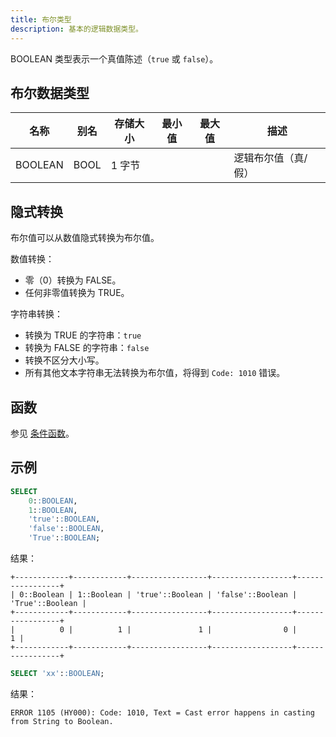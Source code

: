 ```yaml
---
title: 布尔类型
description: 基本的逻辑数据类型。
---
```


BOOLEAN 类型表示一个真值陈述（`true` 或 `false`）。

## 布尔数据类型

| 名称    | 别名 | 存储大小 | 最小值 | 最大值 | 描述                  |
|---------|---------|--------------|-----------|-----------|------------------------------|
| BOOLEAN | BOOL    | 1 字节       |           |           | 逻辑布尔值（真/假） |

## 隐式转换

布尔值可以从数值隐式转换为布尔值。

数值转换：
* 零（0）转换为 FALSE。
* 任何非零值转换为 TRUE。

字符串转换：
* 转换为 TRUE 的字符串：`true`
* 转换为 FALSE 的字符串：`false`
* 转换不区分大小写。
* 所有其他文本字符串无法转换为布尔值，将得到 `Code: 1010` 错误。

## 函数

参见 [条件函数](/sql/sql-functions/conditional-functions/)。

## 示例

```sql
SELECT 
    0::BOOLEAN, 
    1::BOOLEAN, 
    'true'::BOOLEAN, 
    'false'::BOOLEAN, 
    'True'::BOOLEAN;
```

结果：
```
+------------+------------+-----------------+------------------+-----------------+
| 0::Boolean | 1::Boolean | 'true'::Boolean | 'false'::Boolean | 'True'::Boolean |
+------------+------------+-----------------+------------------+-----------------+
|          0 |          1 |               1 |                0 |               1 |
+------------+------------+-----------------+------------------+-----------------+
```
```sql
SELECT 'xx'::BOOLEAN;
```
结果：
```
ERROR 1105 (HY000): Code: 1010, Text = Cast error happens in casting from String to Boolean.
```